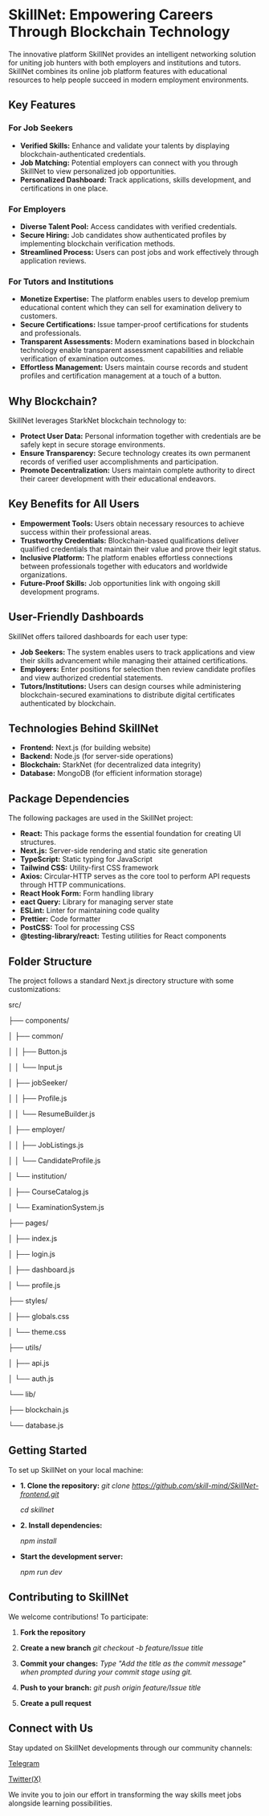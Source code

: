 # SkillNet: Empowering Careers Through Blockchain Technology

The innovative platform SkillNet provides an intelligent networking solution for uniting job
hunters with both employers and institutions and tutors.
SkillNet combines its online job platform features with educational resources
to help people succeed in modern employment environments.

## Key Features

### For Job Seekers

- **Verified Skills:** Enhance and validate your talents by displaying blockchain-authenticated credentials.
- **Job Matching:** Potential employers can connect with you through SkillNet to view personalized job opportunities.
- **Personalized Dashboard:** Track applications, skills development, and certifications in one place.

### For Employers

- **Diverse Talent Pool:** Access candidates with verified credentials.
- **Secure Hiring:** Job candidates show authenticated profiles by implementing blockchain verification methods.
- **Streamlined Process:** Users can post jobs and work effectively through application reviews.

### For Tutors and Institutions

- **Monetize Expertise:** The platform enables users to develop premium educational content which they can sell for examination delivery to customers.
- **Secure Certifications:** Issue tamper-proof certifications for students and professionals.
- **Transparent Assessments:** Modern examinations based in blockchain technology enable transparent assessment capabilities and reliable verification
  of examination outcomes.
- **Effortless Management:** Users maintain course records and student profiles and certification management at a touch of a button.

## Why Blockchain?

SkillNet leverages StarkNet blockchain technology to:

- **Protect User Data:** Personal information together with credentials are be safely kept in secure storage environments.
- **Ensure Transparency:** Secure technology creates its own permanent records of verified user accomplishments and participation.
- **Promote Decentralization:** Users maintain complete authority to direct their career development with their educational endeavors.

## Key Benefits for All Users

- **Empowerment Tools:** Users obtain necessary resources to achieve success within their professional areas.
- **Trustworthy Credentials:** Blockchain-based qualifications deliver qualified credentials that maintain their value and prove their legit status.
- **Inclusive Platform:** The platform enables effortless connections between professionals together with educators and worldwide organizations.
- **Future-Proof Skills:** Job opportunities link with ongoing skill development programs.

## User-Friendly Dashboards

SkillNet offers tailored dashboards for each user type:

- **Job Seekers:** The system enables users to track applications and view their skills advancement while managing their attained certifications.
- **Employers:** Enter positions for selection then review candidate profiles and view authorized credential statements.
- **Tutors/Institutions:** Users can design courses while administering blockchain-secured examinations to distribute digital certificates authenticated by blockchain.

## Technologies Behind SkillNet

- **Frontend:** Next.js (for building website)
- **Backend:** Node.js (for server-side operations)
- **Blockchain:** StarkNet (for decentralized data integrity)
- **Database:** MongoDB (for efficient information storage)

## Package Dependencies

The following packages are used in the SkillNet project:

- **React:** This package forms the essential foundation for creating UI structures.
- **Next.js:** Server-side rendering and static site generation
- **TypeScript:** Static typing for JavaScript
- **Tailwind CSS:** Utility-first CSS framework
- **Axios:** Circular-HTTP serves as the core tool to perform API requests through HTTP communications.
- **React Hook Form:** Form handling library
- **eact Query:** Library for managing server state
- **ESLint:** Linter for maintaining code quality
- **Prettier:** Code formatter
- **PostCSS:** Tool for processing CSS
- **@testing-library/react:** Testing utilities for React components

## Folder Structure

The project follows a standard Next.js directory structure with some customizations:

src/

├── components/

│ ├── common/

│ │ ├── Button.js

│ │ └── Input.js

│ ├── jobSeeker/

│ │ ├── Profile.js

│ │ └── ResumeBuilder.js

│ ├── employer/

│ │ ├── JobListings.js

│ │ └── CandidateProfile.js

│ └── institution/

│ ├── CourseCatalog.js

│ └── ExaminationSystem.js

├── pages/

│ ├── index.js

│ ├── login.js

│ ├── dashboard.js

│ └── profile.js

├── styles/

│ ├── globals.css

│ └── theme.css

├── utils/

│ ├── api.js

│ └── auth.js

└── lib/

├── blockchain.js

└── database.js

## Getting Started

To set up SkillNet on your local machine:

- **1. Clone the repository:**
  _git clone https://github.com/skill-mind/SkillNet-frontend.git_

  _cd skillnet_

- **2. Install dependencies:**

  _npm install_

- **Start the development server:**

  _npm run dev_

## Contributing to SkillNet

We welcome contributions! To participate:

1. **Fork the repository**

2. **Create a new branch**
   _git checkout -b feature/Issue title_

3. **Commit your changes:**
   _Type *"Add the title as the commit message"* when prompted during your commit stage using git._

4. **Push to your branch:**
   _git push origin feature/Issue title_
5. **Create a pull request**

## Connect with Us

Stay updated on SkillNet developments through our community channels:

[Telegram](https://t.me/+wkTCPZzVyGU5ZDFk%22)

[Twitter(X)](https://x.com/projectSkillNet)

We invite you to join our effort in transforming the way skills meet jobs alongside learning possibilities.
